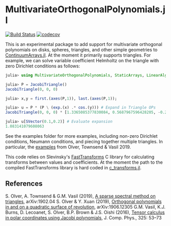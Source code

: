 # MultivariateOrthogonalPolynomials.jl

[![Build Status](https://github.com/JuliaApproximation/MultivariateOrthogonalPolynomials.jl/workflows/CI/badge.svg)](https://github.com/JuliaApproximation/MultivariateOrthogonalPolynomials.jl/actions)
[![codecov](https://codecov.io/gh/JuliaApproximation/MultivariateOrthogonalPolynomials.jl/branch/master/graph/badge.svg)](https://codecov.io/gh/JuliaApproximation/MultivariateOrthogonalPolynomials.jl)

This is an experimental package to add support for multivariate orthogonal polynomials on disks, spheres, triangles, and other simple
geometries to [ContinuumArrays.jl](https://github.com/JuliaApproximation/ContinuumArrays.jl). At the moment it primarily supports triangles. For example,
we can solve variable coefficient Helmholtz on the triangle with zero Dirichlet conditions as follows:
```julia
julia> using MultivariateOrthogonalPolynomials, StaticArrays, LinearAlgebra

julia> P = JacobiTriangle()
JacobiTriangle(0, 0, 0)

julia> x,y = first.(axes(P,1)), last.(axes(P,1));

julia> u = P * (P \ (exp.(x) .* cos.(y))) # Expand in Triangle OPs
JacobiTriangle(0, 0, 0) * [1.3365085377830084, 0.5687967596428205, -0.22812040274224554, 0.07733064070637755, 0.016169744493985644, -0.08714886622738759, 0.00338435674992512, 0.01220019521126353, -0.016867598915573725, 0.003930461395801074  …  ]

julia> u[SVector(0.1,0.2)] # Evaluate expansion
1.083141079608063
```
See the examples folder for more examples, including non-zero Dirichlet conditions, Neumann conditions, and piecing together multiple triangles. In particular, the [examples](examples/triangleexamples.jl) from Olver, Townsend & Vasil 2019.


This code relies on Slevinsky's [FastTransforms](https://github.com/MikaelSlevinsky/FastTransforms) C library for calculating transforms between values and coefficients. At the moment the path to the compiled FastTransforms library is hard coded in [c_transforms.jl](src/c_transforms.jl). 

## References


S. Olver, A. Townsend & G.M. Vasil (2019), [A sparse spectral method on triangles](https://arxiv.org/pdf/1902.04863.pdf), arXiv:1902.04
S. Olver & Y. Xuan (2019), [Orthogonal polynomials in and on a quadratic surface of revolution](https://arxiv.org/abs/1906.12305.pdf), arXiv:1906.12305
G.M. Vasil, K.J. Burns, D. Lecoanet, S. Olver, B.P. Brown & J.S. Oishi (2016), [Tensor calculus in polar coordinates using Jacobi polynomials](http://arxiv.org/pdf/1509.07624.pdf), J. Comp. Phys., 325: 53–73
